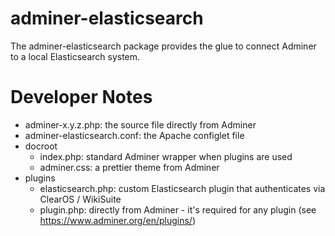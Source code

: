 # adminer-elasticsearch
The adminer-elasticsearch package provides the glue to connect Adminer to a local Elasticsearch system.

# Developer Notes
- adminer-x.y.z.php: the source file directly from Adminer
- adminer-elasticsearch.conf: the Apache configlet file
- docroot
  - index.php: standard Adminer wrapper when plugins are used
  - adminer.css: a prettier theme from Adminer
- plugins
  - elasticsearch.php: custom Elasticsearch plugin that authenticates via ClearOS / WikiSuite 
  - plugin.php: directly from Adminer - it's required for any plugin (see https://www.adminer.org/en/plugins/)
